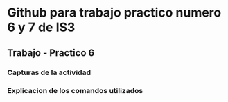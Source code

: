 # Github para trabajo practico numero 6 y 7 de IS3

## Trabajo - Practico 6
### Capturas de la actividad

### Explicacion de los comandos utilizados